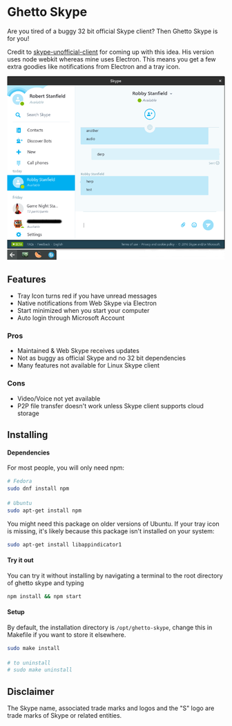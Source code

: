 # Ghetto Skype
Are you tired of a buggy 32 bit official Skype client? Then Ghetto Skype is for you!

Credit to [skype-unofficial-client](https://github.com/haskellcamargo/skype-unofficial-client) for coming up with this idea. His version uses node webkit whereas mine uses Electron. This means you get a few extra goodies like notifications from Electron and a tray icon.

![Screenshot](assets/screenshot.png)

## Features
- Tray Icon turns red if you have unread messages
- Native notifications from Web Skype via Electron
- Start minimized when you start your computer
- Auto login through Microsoft Account

### Pros
- Maintained & Web Skype receives updates
- Not as buggy as official Skype and no 32 bit dependencies
- Many features not available for Linux Skype client

### Cons
- Video/Voice not yet available
- P2P file transfer doesn't work unless Skype client supports cloud storage

## Installing

#### Dependencies
For most people, you will only need npm:
```bash
# Fedora
sudo dnf install npm

# Ubuntu
sudo apt-get install npm
```

You might need this package on older versions of Ubuntu. If your tray icon is missing, it's likely because this package isn't installed on your system:
```bash
sudo apt-get install libappindicator1
```

#### Try it out

You can try it without installing by navigating a terminal to the root directory of ghetto skype and typing
```bash
npm install && npm start
```

#### Setup
By default, the installation directory is `/opt/ghetto-skype`, change this in Makefile if you want to store it elsewhere.
```bash
sudo make install

# to uninstall
# sudo make uninstall
```

## Disclaimer
The Skype name, associated trade marks and logos and the "S" logo are trade marks of Skype or related entities.
